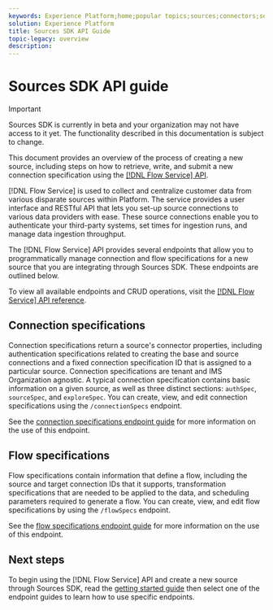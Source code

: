 ```yaml
---
keywords: Experience Platform;home;popular topics;sources;connectors;source connectors;sources sdk;sdk;SDK
solution: Experience Platform
title: Sources SDK API Guide
topic-legacy: overview
description:
---
```

# Sources SDK API guide

>[!IMPORTANT]
>
>Sources SDK is currently in beta and your organization may not have access to it yet. The functionality described in this documentation is subject to change.

This document provides an overview of the process of creating a new source, including steps on how to retrieve, write, and submit a new connection specification using the [[!DNL Flow Service] API](https://www.adobe.io/experience-platform-apis/references/flow-service/).

[!DNL Flow Service] is used to collect and centralize customer data from various disparate sources within Platform. The service provides a user interface and RESTful API that lets you set-up source connections to various data providers with ease. These source connections enable you to authenticate your third-party systems, set times for ingestion runs, and manage data ingestion throughput.

The [!DNL Flow Service] API provides several endpoints that allow you to programmatically manage connection and flow specifications for a new source that you are integrating through Sources SDK. These endpoints are outlined below.

To view all available endpoints and CRUD operations, visit the [[!DNL Flow Service] API reference](https://www.adobe.io/experience-platform-apis/references/flow-service/).

## Connection specifications

Connection specifications return a source's connector properties, including authentication specifications related to creating the base and source connections and a fixed connection specification ID that is assigned to a particular source. Connection specifications are tenant and IMS Organization agnostic. A typical connection specification contains basic information on a given source, as well as three distinct sections: `authSpec`, `sourceSpec`, and `exploreSpec`. You can create, view, and edit connection specifications using the `/connectionSpecs` endpoint.

See the [connection specifications endpoint guide](./connection-specs.md) for more information on the use of this endpoint.

## Flow specifications

Flow specifications contain information that define a flow, including the source and target connection IDs that it supports, transformation specifications that are needed to be applied to the data, and scheduling parameters required to generate a flow. You can create, view, and edit flow specifications by using the `/flowSpecs` endpoint.

See the [flow specifications endpoint guide](./flow-specs.md) for more information on the use of this endpoint.

## Next steps

To begin using the [!DNL Flow Service] API and create a new source through Sources SDK, read the [getting started guide](./getting-started.md) then select one of the endpoint guides to learn how to use specific endpoints.